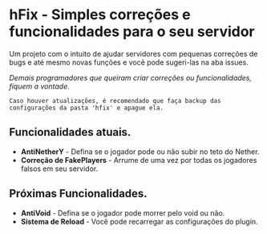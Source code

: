 # hFix - Simples correções e funcionalidades para o seu servidor

Um projeto com o intuito de ajudar servidores com pequenas correções de bugs e até mesmo novas funções e você pode sugeri-las na aba issues.

_Demais programadores que queiram criar correções ou funcionalidades, fiquem a vontade._

`Caso houver atualizações, é recomendado que faça backup das configurações da pasta 'hfix' e apague ela. `

## Funcionalidades atuais.

* **AntiNetherY** - Defina se o jogador pode ou não subir no teto do Nether.
* **Correção de FakePlayers** - Arrume de uma vez por todas os jogadores falsos em seu servidor.


## Próximas Funcionalidades.

* **AntiVoid** - Defina se o jogador pode morrer pelo void ou não.
* **Sistema de Reload** - Você pode recarregar as configurações do plugin.